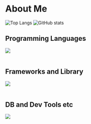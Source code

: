 # About Me

![Top Langs](https://github-readme-stats.vercel.app/api/top-langs/?username=Hinata0607&theme=tokyonight&size_weight=0.5&count_weight=0&layout=donut-vertical)
![GitHub stats](https://github-readme-stats.vercel.app/api?username=Hinata0607&show_icons=true&theme=transparent&include_all_commits=true&show=reviews,discussions_started,discussions_answered,prs_merged,prs_merged_percentage)

## Programming Languages

<img src="https://skillicons.dev/icons?i=html,css,js,typescript,python,c,cpp" /> <br /><br />

## Frameworks and Library

<img src="https://skillicons.dev/icons?i=react,next,nodejs,express,flask,materialui,tailwind" /> <br /><br />

## DB and Dev Tools etc

<img src="https://skillicons.dev/icons?i=git,github,mysql,sqlite,mongodb,npm,postman,figma,stackoverflow" /> <br /><br />

<!--
**Hinata0607/Hinata0607** is a ✨ _special_ ✨ repository because its `README.md` (this file) appears on your GitHub profile.

Here are some ideas to get you started:

- 🔭 I’m currently working on ...
- 🌱 I’m currently learning ...
- 👯 I’m looking to collaborate on ...
- 🤔 I’m looking for help with ...
- 💬 Ask me about ...
- 📫 How to reach me: ...
- 😄 Pronouns: ...
- ⚡ Fun fact: ...
-->
